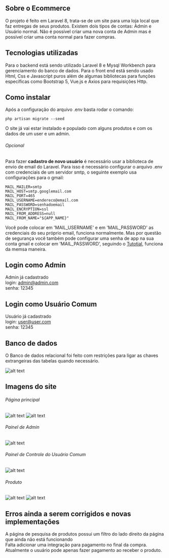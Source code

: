 ## Sobre o Ecommerce

O projeto é feito em Laravel 8, trata-se de um site para uma loja local que faz entregas de seus produtos.
Existem dois tipos de contas: Admin e Usuário normal.
Não é possível criar uma nova conta de Admin mas é possível criar uma conta normal para fazer compras.

## Tecnologias utilizadas

Para o backend está sendo utilizado Laravel 8 e Mysql Workbench para gerenciamento do banco de dados. Para o front end está sendo usado Html, Css e Javascript puros além de algumas bibliotecas para funções específicas como Bootstrap 5, Vue.js e Axios para requisições Http.

## Como instalar

Após a configuração do arquivo .env basta rodar o comando:
```
php artisan migrate --seed
```
O site já vai estar instalado e populado com alguns produtos e com os dados de um user e um admin.

###### Opcional

Para fazer **cadastro de novo usuário** é necessário usar a biblioteca de envio de email do Laravel. Para isso é necessário configurar o arquivo .env com credenciais de um servidor smtp, o seguinte exemplo usa configurações para o gmail:
```
MAIL_MAILER=smtp
MAIL_HOST=smtp.googlemail.com
MAIL_PORT=465
MAIL_USERNAME=endereco@email.com
MAIL_PASSWORD=senhadoemail
MAIL_ENCRYPTION=ssl
MAIL_FROM_ADDRESS=null
MAIL_FROM_NAME="${APP_NAME}"
```
Você pode colocar em 'MAIL_USERNAME' e em 'MAIL_PASSWORD' as credenciais do seu próprio email, funciona normalmente. Mas por questão de segurança você também pode configurar uma senha de app na sua conta gmail e colocar em 'MAIL_PASSWORD', seguindo o [Tutotial](https://support.google.com/mail/answer/185833?hl=pt-BR), funciona da memsa maneira.

## Login como Admin

Admin já cadastrado\
login: admin@admin.com\
senha: 12345

## Login como Usuário Comum

Usuário já cadastrado\
login: user@user.com\
senha: 12345

## Banco de dados

O Banco de dados relacional foi feito com restrições para ligar as chaves extrangeiras das tabelas quando necessário.

![alt text](http://andrenascimento.com/external_images/banco_de_dados.png)

## Imagens do site

###### Página principal

![alt text](http://andrenascimento.com/external_images/pagina_principal.png)
![alt text](http://andrenascimento.com/external_images/pagina_principal_2.png)

###### Painel de Admin

![alt text](http://andrenascimento.com/external_images/painel_admin.png)

###### Painel de Controle do Usuário Comum

![alt text](http://andrenascimento.com/external_images/painel_de_controle_usuario_comum.png)

###### Produto

![alt text](http://andrenascimento.com/external_images/produto.png)
![alt text](http://andrenascimento.com/external_images/produto_2.png)

## Erros ainda a serem corrigidos e novas implementações

A página de pesquisa de produtos possui um filtro do lado direito da página que ainda não está funcionando\
Falta adicionar uma integração para pagamento no final da compra. Atualmente o usuário pode apenas fazer pagamento ao receber o produto.